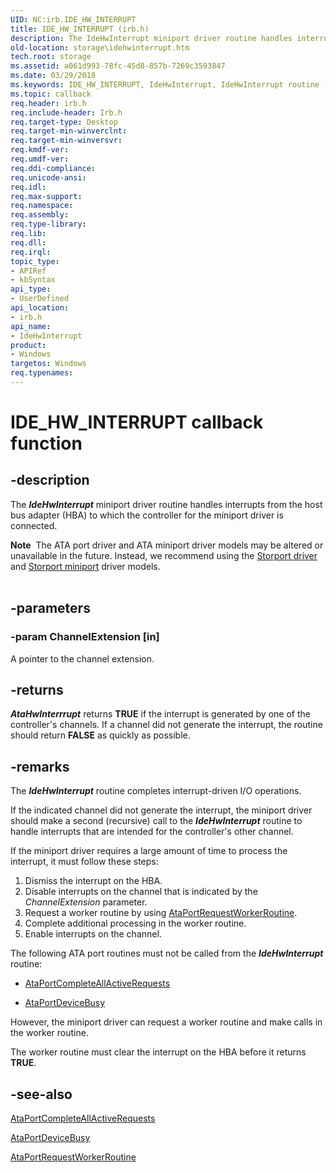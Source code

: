 ```yaml
---
UID: NC:irb.IDE_HW_INTERRUPT
title: IDE_HW_INTERRUPT (irb.h)
description: The IdeHwInterrupt miniport driver routine handles interrupts from the host bus adapter (HBA) to which the controller for the miniport driver is connected.
old-location: storage\idehwinterrupt.htm
tech.root: storage
ms.assetid: a061d993-78fc-45d8-857b-7269c3593847
ms.date: 03/29/2018
ms.keywords: IDE_HW_INTERRUPT, IdeHwInterrupt, IdeHwInterrupt routine [Storage Devices], atartns_6568f61d-e6f7-4d16-98ed-72c13aac0fe7.xml, irb/IdeHwInterrupt, storage.idehwinterrupt
ms.topic: callback
req.header: irb.h
req.include-header: Irb.h
req.target-type: Desktop
req.target-min-winverclnt: 
req.target-min-winversvr: 
req.kmdf-ver: 
req.umdf-ver: 
req.ddi-compliance: 
req.unicode-ansi: 
req.idl: 
req.max-support: 
req.namespace: 
req.assembly: 
req.type-library: 
req.lib: 
req.dll: 
req.irql: 
topic_type:
- APIRef
- kbSyntax
api_type:
- UserDefined
api_location:
- irb.h
api_name:
- IdeHwInterrupt
product:
- Windows
targetos: Windows
req.typenames: 
---
```


# IDE_HW_INTERRUPT callback function


## -description


The <b><i>IdeHwInterrupt</i></b> miniport driver routine handles interrupts from the host bus adapter (HBA) to which the controller for the miniport driver is connected. 
<div class="alert"><b>Note</b>  The ATA port driver and ATA miniport driver models may be altered or unavailable in the future. Instead, we recommend using the <a href="https://docs.microsoft.com/windows-hardware/drivers/storage/storport-driver">Storport driver</a> and <a href="https://docs.microsoft.com/windows-hardware/drivers/storage/storport-miniport-drivers">Storport miniport</a> driver models.</div><div> </div>

## -parameters




### -param ChannelExtension [in]

A pointer to the channel extension.


## -returns



<b><i>AtaHwInterrrupt</i></b> returns <b>TRUE</b> if the interrupt is generated by one of the controller's channels. If a channel did not generate the interrupt, the routine should return <b>FALSE</b> as quickly as possible. 




## -remarks



The <b><i>IdeHwInterrupt</i></b> routine completes interrupt-driven I/O operations. 

If the indicated channel did not generate the interrupt, the miniport driver should make a second (recursive) call to the <b><i>IdeHwInterrupt</i></b> routine to handle interrupts that are intended for the controller's other channel.

If the miniport driver requires a large amount of time to process the interrupt, it must follow these steps:

<ol>
<li>
Dismiss the interrupt on the HBA.

</li>
<li>
Disable interrupts on the channel that is indicated by the <i>ChannelExtension</i> parameter. 

</li>
<li>
Request a worker routine by using <a href="https://docs.microsoft.com/windows-hardware/drivers/ddi/content/irb/nf-irb-ataportrequestworkerroutine">AtaPortRequestWorkerRoutine</a>. 

</li>
<li>
Complete additional processing in the worker routine.

</li>
<li>
Enable interrupts on the channel.

</li>
</ol>
The following ATA port routines must not be called from the <b><i>IdeHwInterrupt</i></b> routine:

<ul>
<li>

<a href="https://docs.microsoft.com/windows-hardware/drivers/ddi/content/irb/nf-irb-ataportcompleteallactiverequests">AtaPortCompleteAllActiveRequests</a>


</li>
<li>

<a href="https://docs.microsoft.com/windows-hardware/drivers/ddi/content/irb/nf-irb-ataportdevicebusy">AtaPortDeviceBusy</a>


</li>
</ul>
However, the miniport driver can request a worker routine and make calls in the worker routine.

The worker routine must clear the interrupt on the HBA before it returns <b>TRUE</b>.




## -see-also




<a href="https://docs.microsoft.com/windows-hardware/drivers/ddi/content/irb/nf-irb-ataportcompleteallactiverequests">AtaPortCompleteAllActiveRequests</a>



<a href="https://docs.microsoft.com/windows-hardware/drivers/ddi/content/irb/nf-irb-ataportdevicebusy">AtaPortDeviceBusy</a>



<a href="https://docs.microsoft.com/windows-hardware/drivers/ddi/content/irb/nf-irb-ataportrequestworkerroutine">AtaPortRequestWorkerRoutine</a>
 

 

